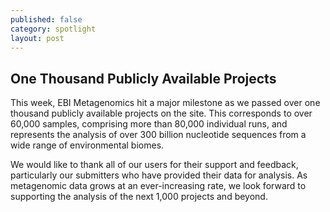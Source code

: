 ```yaml
---
published: false
category: spotlight
layout: post
---
```

## One Thousand Publicly Available Projects
This week, EBI Metagenomics hit a major milestone as we passed over one thousand
publicly available projects on the site. This corresponds to over 60,000 samples, comprising
more than 80,000 individual runs, and represents the analysis of over 300 billion nucleotide
sequences from a wide range of environmental biomes.

We would like to thank all of our users for their support and feedback, particularly our
submitters who have provided their data for analysis. As metagenomic data grows at
an ever-increasing rate, we look forward to supporting the analysis of the next 1,000
projects and beyond.

